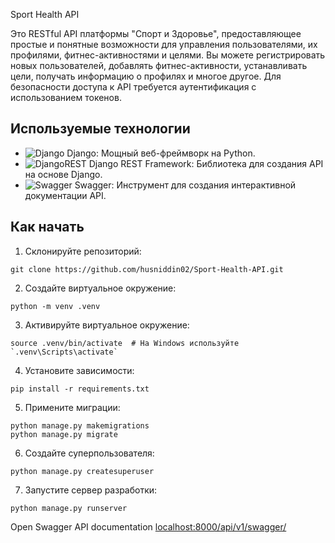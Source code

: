 Sport Health API

Это RESTful API платформы "Спорт и Здоровье", предоставляющее простые и понятные возможности для управления пользователями, их профилями, фитнес-активностями и целями. Вы можете регистрировать новых пользователей, добавлять фитнес-активности, устанавливать цели, получать информацию о профилях и многое другое. Для безопасности доступа к API требуется аутентификация с использованием токенов.


## Используемые технологии

- ![Django](https://img.shields.io/badge/django-%23092E20.svg?style=for-the-badge&logo=django&logoColor=white) Django: Мощный веб-фреймворк на Python.
- ![DjangoREST](https://img.shields.io/badge/DJANGO-REST-ff1709?style=for-the-badge&logo=django&logoColor=white&color=ff1709&labelColor=gray) Django REST Framework: Библиотека для создания API на основе Django.
- ![Swagger](https://img.shields.io/badge/-Swagger-%23Clojure?style=for-the-badge&logo=swagger&logoColor=white) Swagger: Инструмент для создания интерактивной документации API.

## Как начать

1) Склонируйте репозиторий:
 
```
git clone https://github.com/husniddin02/Sport-Health-API.git

```
2) Создайте виртуальное окружение: 
```
python -m venv .venv
```
3) Активируйте виртуальное окружение: 
```
source .venv/bin/activate  # На Windows используйте `.venv\Scripts\activate`

```
4) Установите зависимости:
```
pip install -r requirements.txt
```
5) Примените миграции: 
```
python manage.py makemigrations
python manage.py migrate
```
6) Создайте суперпользователя:
```
python manage.py createsuperuser
```
7) Запустите сервер разработки: 
```
python manage.py runserver
```

Open Swagger API documentation [localhost:8000/api/v1/swagger/](http://localhost:8000/api/v1/swagger/)